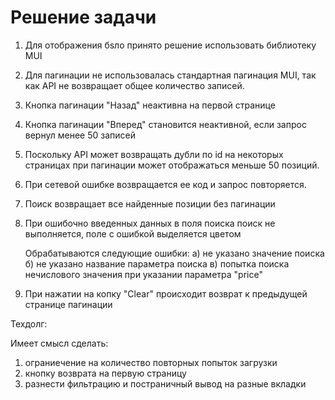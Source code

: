 # Решение задачи

1. Для отображения бsло принято решение использовать библиотеку MUI
2. Для пагинации не использовалась стандартная пагинация MUI, так как API не возвращает общее количество записей.
3. Кнопка пагинации "Назад" неактивна на первой странице
4. Кнопка пагинации "Вперед" становится неактивной, если запрос вернул менее 50 записей
5. Поскольку API может возвращать дубли по id на некоторых страницах при пагинации может отображаться меньше 50 позиций.
6. При сетевой ошибке возвращается ее код и запрос повторяется.
7. Поиск возвращает все найденные позиции без пагинации
8. При ошибочно введенных данных в поля поиска поиск не выполняется, поле с ошибкой выделяется цветом
   
   Обрабатываются следующие ошибки:
   а) не указано значение поиска
   б) не указано название параметра поиска
   в) попытка поиска нечислового значения при указании параметра "price"

9) При нажатии на копку "Clear" происходит возврат к предыдущей странице пагинации

Техдолг:

Имеет смысл сделать:

1. ограниечение на количество повторных попыток загрузки
2. кнопку возврата на первую страницу
3. разнести фильтрацию и постраничный вывод на разные вкладки
